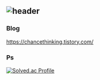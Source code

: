 ![header](https://capsule-render.vercel.app/api?type=waving&color=timeGradient&text=Welcome%20to%20ChanWu's%20GitHub%20👋&animation=twinkling&fontSize=30&fontAlignY=40&fontAlign=70&height=250)
---

### Blog
https://chancethinking.tistory.com/

### Ps
[![Solved.ac Profile](http://mazassumnida.wtf/api/v2/generate_badge?boj=gdrffg)](https://solved.ac/gdrffg/)
